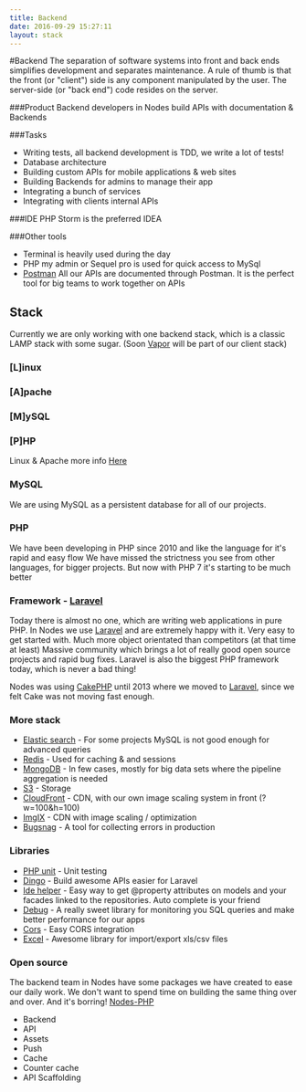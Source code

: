 ```yaml
---
title: Backend
date: 2016-09-29 15:27:11
layout: stack
---
```


#Backend
The separation of software systems into front and back ends simplifies development and separates maintenance. A rule of thumb is that the front (or "client") side is any component manipulated by the user. The server-side (or "back end") code resides on the server.

###Product
Backend developers in Nodes build APIs with documentation & Backends 

###Tasks
 - Writing tests, all backend development is TDD, we write a lot of tests!
 - Database architecture
 - Building custom APIs for mobile applications & web sites
 - Building Backends for admins to manage their app
 - Integrating a bunch of services
 - Integrating with clients internal APIs

###IDE
PHP Storm is the preferred IDEA

###Other tools
 - Terminal is heavily used during the day
 - PHP my admin or Sequel pro is used for quick access to MySql
 - [Postman](https://www.getpostman.com/) All our APIs are documented through Postman. It is the perfect tool for big teams to work together on APIs

## Stack

Currently we are only working with one backend stack, which is a classic LAMP stack with some sugar.
(Soon [Vapor](https://vapor.codes/) will be part of our client stack)

### [L]inux
### [A]pache
### [M]ySQL
### [P]HP

Linux & Apache more info [Here](https://engineering.nodesagency.com/our-stacks/operations/)

### MySQL

We are using MySQL as a persistent database for all of our projects. 

### PHP 

We have been developing in PHP since 2010 and like the language for it's rapid and easy flow
We have missed the strictness you see from other languages, for bigger projects. But now with PHP 7 it's starting to be much better

### Framework - [Laravel](https://laravel.com/)

Today there is almost no one, which are writing web applications in pure PHP.
In Nodes we use [Laravel](https://laravel.com/) and are extremely happy with it. Very easy to get started with. Much more object orientated than competitors (at that time at least) 
Massive community which brings a lot of really good open source projects and rapid bug fixes.
Laravel is also the biggest PHP framework today, which is never a bad thing!
 
Nodes was using [CakePHP](http://cakephp.org/) until 2013 where we moved to [Laravel](https://laravel.com/), since we felt Cake was not moving fast enough.  

### More stack
 - [Elastic search](https://www.elastic.co/) - For some projects MySQL is not good enough for advanced queries
 - [Redis](http://redis.io/) - Used for caching & and sessions 
 - [MongoDB](https://www.mongodb.com/) - In few cases, mostly for big data sets where the pipeline aggregation is needed
 - [S3](https://aws.amazon.com/documentation/s3/) - Storage
 - [CloudFront](https://aws.amazon.com/cloudfront/) - CDN, with our own image scaling system in front (?w=100&h=100)
 - [ImgIX](https://http://imgix.com/) - CDN with image scaling / optimization 
 - [Bugsnag](https://bugsnag.com/) - A tool for collecting errors in production 

### Libraries
 - [PHP unit](https://phpunit.de/) - Unit testing
 - [Dingo](https://github.com/dingo/api) - Build awesome APIs easier for Laravel
 - [Ide helper](https://github.com/barryvdh/laravel-ide-helper) - Easy way to get @property attributes on models and your facades linked to the repositories. Auto complete is your friend
 - [Debug](https://github.com/orchestral/debug) - A really sweet library for monitoring you SQL queries and make better performance for our apps
 - [Cors](https://github.com/barryvdh/laravel-cors) - Easy CORS integration
 - [Excel](https://github.com/Maatwebsite/Laravel-Excel) - Awesome library for import/export xls/csv files
 
### Open source
The backend team in Nodes have some packages we have created to ease our daily work. We don't want to spend time on building the same thing over and over. And it's borring!
[Nodes-PHP](https://github.com/orgs/nodes-php/)

 - Backend
 - API
 - Assets
 - Push
 - Cache
 - Counter cache
 - API Scaffolding
